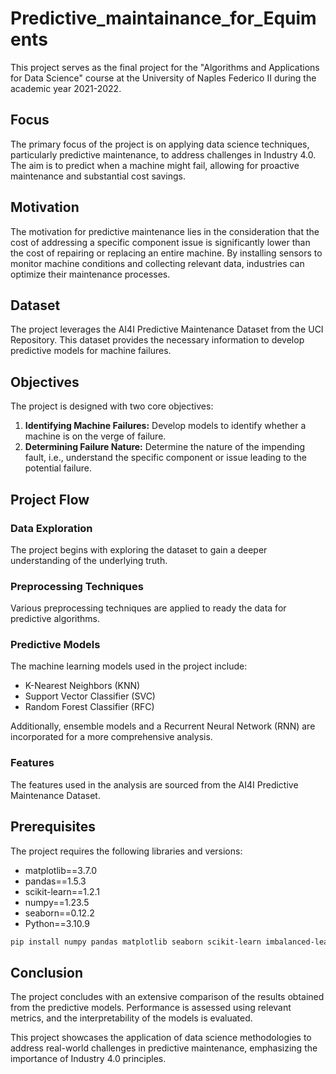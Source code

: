 # Predictive_maintainance_for_Equiments

This project serves as the final project for the "Algorithms and Applications for Data Science" course at the University of Naples Federico II during the academic year 2021-2022.

## Focus

The primary focus of the project is on applying data science techniques, particularly predictive maintenance, to address challenges in Industry 4.0. The aim is to predict when a machine might fail, allowing for proactive maintenance and substantial cost savings.

## Motivation

The motivation for predictive maintenance lies in the consideration that the cost of addressing a specific component issue is significantly lower than the cost of repairing or replacing an entire machine. By installing sensors to monitor machine conditions and collecting relevant data, industries can optimize their maintenance processes.

## Dataset

The project leverages the AI4I Predictive Maintenance Dataset from the UCI Repository. This dataset provides the necessary information to develop predictive models for machine failures.

## Objectives

The project is designed with two core objectives:

1. **Identifying Machine Failures:** Develop models to identify whether a machine is on the verge of failure.
2. **Determining Failure Nature:** Determine the nature of the impending fault, i.e., understand the specific component or issue leading to the potential failure.

## Project Flow

### Data Exploration

The project begins with exploring the dataset to gain a deeper understanding of the underlying truth.

### Preprocessing Techniques

Various preprocessing techniques are applied to ready the data for predictive algorithms.

### Predictive Models

The machine learning models used in the project include:

- K-Nearest Neighbors (KNN)
- Support Vector Classifier (SVC)
- Random Forest Classifier (RFC)

Additionally, ensemble models and a Recurrent Neural Network (RNN) are incorporated for a more comprehensive analysis.

### Features

The features used in the analysis are sourced from the AI4I Predictive Maintenance Dataset.

## Prerequisites

The project requires the following libraries and versions:

- matplotlib==3.7.0
- pandas==1.5.3
- scikit-learn==1.2.1
- numpy==1.23.5
- seaborn==0.12.2
- Python==3.10.9

```bash
pip install numpy pandas matplotlib seaborn scikit-learn imbalanced-learn tensorflow
```

## Conclusion

The project concludes with an extensive comparison of the results obtained from the predictive models. Performance is assessed using relevant metrics, and the interpretability of the models is evaluated.

This project showcases the application of data science methodologies to address real-world challenges in predictive maintenance, emphasizing the importance of Industry 4.0 principles.

